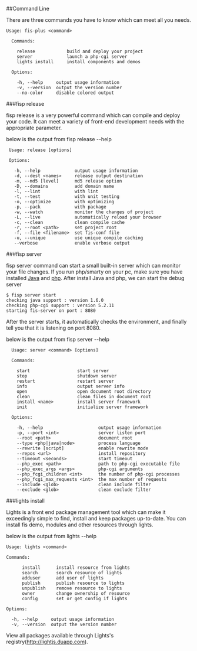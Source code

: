 ##Command Line

There are three commands you have to know which can meet all you needs.

```
Usage: fis-plus <command>

  Commands:

    release            build and deploy your project
    server             launch a php-cgi server
    lights install     install components and demos

  Options:

    -h, --help     output usage information
    -v, --version  output the version number
    --no-color     disable colored output

 ```

###fisp release

fisp release is a very powerful command which can compile and deploy your code. It can meet a variety of front-end development needs with the appropriate parameter.

 below is the output from fisp release --help

 ```
  Usage: release [options]

  Options:

    -h, --help             output usage information
    -d, --dest <names>     release output destination
    -m, --md5 [level]      md5 release option
    -D, --domains          add domain name
    -l, --lint             with lint
    -t, --test             with unit testing
    -o, --optimize         with optimizing
    -p, --pack             with package
    -w, --watch            monitor the changes of project
    -L, --live             automatically reload your browser
    -c, --clean            clean compile cache
    -r, --root <path>      set project root
    -f, --file <filename>  set fis-conf file
    -u, --unique           use unique compile caching
    --verbose              enable verbose output

```

###fisp server

fisp server command can start a small built-in server which can monitor your file changes. If you run php/smarty on your pc, make sure you have installed [Java](http://java.com/en/) and [php](http://cn2.php.net/downloads.php). After install Java and php, we can start the debug server

```
$ fisp server start
checking java support : version 1.6.0
checking php-cgi support : version 5.2.11
starting fis-server on port : 8080
```

After the server starts, it automatically checks the environment, and finally tell you that it is listening on port 8080.

below is the output from fisp server --help

```
  Usage: server <command> [options]

  Commands:

    start                  start server
    stop                   shutdown server
    restart                restart server
    info                   output server info
    open                   open document root directory
    clean                  clean files in document root
    install <name>         install server framework
    init                   initialize server framework

  Options:

    -h, --help                     output usage information
    -p, --port <int>               server listen port
    --root <path>                  document root
    --type <php|java|node>         process language
    --rewrite [script]             enable rewrite mode
    --repos <url>                  install repository
    --timeout <seconds>            start timeout
    --php_exec <path>              path to php-cgi executable file
    --php_exec_args <args>         php-cgi arguments
    --php_fcgi_children <int>      the number of php-cgi processes
    --php_fcgi_max_requests <int>  the max number of requests
    --include <glob>               clean include filter
    --exclude <glob>               clean exclude filter

```

###lights install

Lights is a front end package management tool which can make it exceedingly simple to find, install and keep packages up-to-date. You can install fis demo, modules and other resources through lights.

below is the output from lights --help

```
Usage: lights <command>

Commands:

      install      install resource from lights
      search       search resource of lights
      adduser      add user of lights
      publish      publish resource to lights
      unpublish    remove resource to lights
      owner        change ownership of resource
      config       set or get config if lights

Options:

  -h, --help     output usage information
  -v, --version  output the version number
```

View all packages available through Lights's registry(http://lightjs.duapp.com).